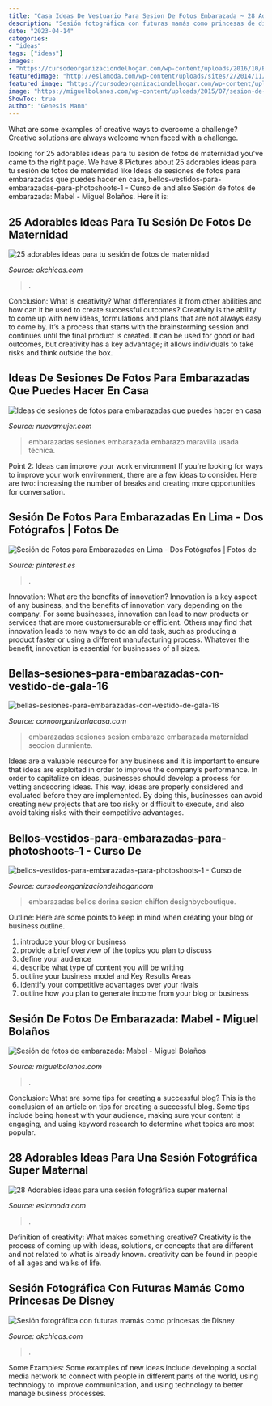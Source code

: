 ```yaml
---
title: "Casa Ideas De Vestuario Para Sesion De Fotos Embarazada ~ 28 Adorables Ideas Para Una Sesión Fotográfica Super Maternal"
description: "Sesión fotográfica con futuras mamás como princesas de disney"
date: "2023-04-14"
categories:
- "ideas"
tags: ["ideas"]
images:
- "https://cursodeorganizaciondelhogar.com/wp-content/uploads/2016/10/Bellos-Vestidos-para-Embarazadas-para-Photoshoots-1.jpg"
featuredImage: "http://eslamoda.com/wp-content/uploads/sites/2/2014/11/maternity3.jpg"
featured_image: "https://cursodeorganizaciondelhogar.com/wp-content/uploads/2016/10/Bellos-Vestidos-para-Embarazadas-para-Photoshoots-1.jpg"
image: "https://miguelbolanos.com/wp-content/uploads/2015/07/sesion-de-fotos-de-embarazada-Mabel-011.jpg"
ShowToc: true
author: "Genesis Mann"
---
```



What are some examples of creative ways to overcome a challenge?
Creative solutions are always welcome when faced with a challenge.

	

		
looking for 25 adorables ideas para tu sesión de fotos de maternidad you've came to the right page. We have 8 Pictures about 25 adorables ideas para tu sesión de fotos de maternidad like Ideas de sesiones de fotos para embarazadas que puedes hacer en casa, bellos-vestidos-para-embarazadas-para-photoshoots-1 - Curso de and also Sesión de fotos de embarazada: Mabel - Miguel Bolaños. Here it is:
		
    
## 25 Adorables Ideas Para Tu Sesión De Fotos De Maternidad

<img loading=lazy src="https://www.okchicas.com/wp-content/uploads/2015/11/fotografías-de-embarazadas-23.jpg" onerror="this.onerror=null;this.src='https://tse1.mm.bing.net/th?id=OIP.0UY0LI8PitEHLeOjJAXzzQHaLH&amp;pid=15.1';" alt="25 adorables ideas para tu sesión de fotos de maternidad">

_Source: okchicas.com_

>. 

	

Conclusion: What is creativity? What differentiates it from other abilities and how can it be used to create successful outcomes?
Creativity is the ability to come up with new ideas, formulations and plans that are not always easy to come by. It’s a process that starts with the brainstorming session and continues until the final product is created. It can be used for good or bad outcomes, but creativity has a key advantage; it allows individuals to take risks and think outside the box.

    
## Ideas De Sesiones De Fotos Para Embarazadas Que Puedes Hacer En Casa

<img loading=lazy src="https://media.metrolatam.com/2020/10/13/embarazo2-021fcd570990be4cbd61e554f68d9985-0x1200.jpg" onerror="this.onerror=null;this.src='https://tse4.mm.bing.net/th?id=OIP.8MPmO16noL9n9Gala1rqVQHaKH&amp;pid=15.1';" alt="Ideas de sesiones de fotos para embarazadas que puedes hacer en casa">

_Source: nuevamujer.com_

>embarazadas sesiones embarazada embarazo maravilla usada técnica. 

	

Point 2: Ideas can improve your work environment
If you're looking for ways to improve your work environment, there are a few ideas to consider. Here are two: increasing the number of breaks and creating more opportunities for conversation.

    
## Sesión De Fotos Para Embarazadas En Lima - Dos Fotógrafos | Fotos De

<img loading=lazy src="https://i.pinimg.com/736x/ea/3d/30/ea3d3031888ad09d848003d20158e18c.jpg" onerror="this.onerror=null;this.src='https://tse4.mm.bing.net/th?id=OIP.UB8-JOllcNyGT9QXJ3BK1QHaLG&amp;pid=15.1';" alt="Sesión de Fotos para Embarazadas en Lima - Dos Fotógrafos | Fotos de">

_Source: pinterest.es_

>. 

	

Innovation: What are the benefits of innovation?
Innovation is a key aspect of any business, and the benefits of innovation vary depending on the company. For some businesses, innovation can lead to new products or services that are more customersurable or efficient. Others may find that innovation leads to new ways to do an old task, such as producing a product faster or using a different manufacturing process. Whatever the benefit, innovation is essential for businesses of all sizes.

    
## Bellas-sesiones-para-embarazadas-con-vestido-de-gala-16

<img loading=lazy src="https://comoorganizarlacasa.com/wp-content/uploads/2016/10/Bellas-sesiones-para-embarazadas-con-vestido-de-gala-16.jpg" onerror="this.onerror=null;this.src='https://tse3.mm.bing.net/th?id=OIP.VlsEk7v5ZUfMZ2dSXsjHpQHaE7&amp;pid=15.1';" alt="bellas-sesiones-para-embarazadas-con-vestido-de-gala-16">

_Source: comoorganizarlacasa.com_

>embarazadas sesiones sesion embarazo embarazada maternidad seccion durmiente. 

	

Ideas are a valuable resource for any business and it is important to ensure that ideas are exploited in order to improve the company’s performance. In order to capitalize on ideas, businesses should develop a process for vetting andscoring ideas. This way, ideas are properly considered and evaluated before they are implemented. By doing this, businesses can avoid creating new projects that are too risky or difficult to execute, and also avoid taking risks with their competitive advantages.

    
## Bellos-vestidos-para-embarazadas-para-photoshoots-1 - Curso De

<img loading=lazy src="https://cursodeorganizaciondelhogar.com/wp-content/uploads/2016/10/Bellos-Vestidos-para-Embarazadas-para-Photoshoots-1.jpg" onerror="this.onerror=null;this.src='https://tse1.mm.bing.net/th?id=OIP.PzDQQX7JfnCiPpmvcJTH6wHaLI&amp;pid=15.1';" alt="bellos-vestidos-para-embarazadas-para-photoshoots-1 - Curso de">

_Source: cursodeorganizaciondelhogar.com_

>embarazadas bellos dorina sesion chiffon designbycboutique. 

	

Outline: Here are some points to keep in mind when creating your blog or business outline.
1. introduce your blog or business 
2. provide a brief overview of the topics you plan to discuss 
3. define your audience 
4. describe what type of content you will be writing 
5. outline your business model and Key Results Areas 
6. identify your competitive advantages over your rivals 
7. outline how you plan to generate income from your blog or business  
    
## Sesión De Fotos De Embarazada: Mabel - Miguel Bolaños

<img loading=lazy src="https://miguelbolanos.com/wp-content/uploads/2015/07/sesion-de-fotos-de-embarazada-Mabel-011.jpg" onerror="this.onerror=null;this.src='https://tse4.mm.bing.net/th?id=OIP.GyPW9GbJzsCBDHv-B52U-QHaE8&amp;pid=15.1';" alt="Sesión de fotos de embarazada: Mabel - Miguel Bolaños">

_Source: miguelbolanos.com_

>. 

	

Conclusion: What are some tips for creating a successful blog?
This is the conclusion of an article on tips for creating a successful blog. 
Some tips include being honest with your audience, making sure your content is engaging, and using keyword research to determine what topics are most popular.

    
## 28 Adorables Ideas Para Una Sesión Fotográfica Super Maternal

<img loading=lazy src="http://eslamoda.com/wp-content/uploads/sites/2/2014/11/maternity3.jpg" onerror="this.onerror=null;this.src='https://tse3.mm.bing.net/th?id=OIP.nuWQys3-3bGxT5YsyhpkEQAAAA&amp;pid=15.1';" alt="28 Adorables ideas para una sesión fotográfica super maternal">

_Source: eslamoda.com_

>. 

	

Definition of creativity: What makes something creative?
Creativity is the process of coming up with ideas, solutions, or concepts that are different and not related to what is already known. creativity can be found in people of all ages and walks of life.

    
## Sesión Fotográfica Con Futuras Mamás Como Princesas De Disney

<img loading=lazy src="https://www.okchicas.com/wp-content/uploads/2017/05/Blanca-Nieves-2.jpg" onerror="this.onerror=null;this.src='https://tse1.mm.bing.net/th?id=OIP.GnyqCmKZTzRjSYGZOePuoQHaLH&amp;pid=15.1';" alt="Sesión fotográfica con futuras mamás como princesas de Disney">

_Source: okchicas.com_

>. 

	

Some Examples:
Some examples of new ideas include developing a social media network to connect with people in different parts of the world, using technology to improve communication, and using technology to better manage business processes.

